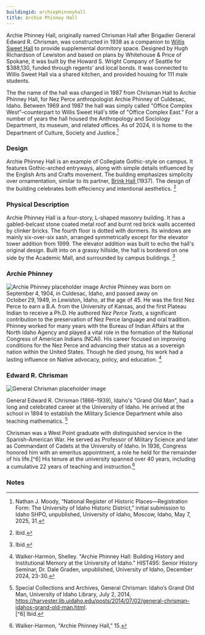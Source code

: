 ```yaml
---
buildingid: archiephinneyhall
title: Archie Phinney Hall
---
```


Archie Phinney Hall, originally named Chrisman Hall after Brigadier General Edward R. Chrisman, was constructed in 1938 as a companion to [Willis Sweet Hall](/digital/campus/buildings/carolryriebrinkhall) to provide supplemental dormitory space. 
Designed by Hugh Richardson of Lewiston and based on plans by Whitehouse & Price of Spokane, it was built by the Howard S. Wright Company of Seattle for $388,130, funded through regents’ and local bonds. 
It was connected to Willis Sweet Hall via a shared kitchen, and provided housing for 111 male students.  

The the name of the hall was changed in 1987 from Chrisman Hall to Archie Phinney Hall, for Nez Perce anthropologist Archie Phinney of Culdesac, Idaho. Between 1969 and 1987 the hall was simply called "Office Complex West"–counterpart to Willis Sweet Hall's title of "Office Complex East."  For a number of years the hall housed the Anthropology and Sociology Department, its museum, and related offices. 
As of 2024, it is home to the Department of Culture, Society and Justice.[^1]

### Design
Archie Phinney Hall is an example of Collegiate Gothic-style on campus.  It features Gothic-arched entryways, along with simple details influenced by the English Arts and Crafts movement. The building emphasizes simplicity over ornamentation, similar to its partner, [Brink Hall ](/digital/campus/buildings/carolryriebrinkhall)(1937). The design of the building celebrates both effeciency and intentional aesthetics. [^2]

### Physical Description

Archie Phinney Hall is a four-story, L-shaped masonry building. It has a gabled-belcast stone coated metal roof and burnt red brick walls accented by clinker bricks. The fourth floor is dotted with dormers. Its windows are mainly six-over-six sash, arranged symmetrically except for the elevator tower addition from 1999. The elevator addition was built to echo the hall's original design.  Built into on a grassy hillside, the hall is bordered on one side by the Academic Mall, and surrounded by campus buildings. [^3]  

### Archie Phinney 
![Archie Phinney placeholder image](https://images.squarespace-cdn.com/content/v1/5a3be988017db211a8409aea/1524861119483-AARYPJ1CNHCH2R8QVBBS/Archie+Phinney+38+1+fig+2.JPG?format=1500w)
  Archie Phinney was born on September 4, 1904, in Culdesac, Idaho, and passed away on October 29, 1949, in Lewiston, Idaho, at the age of 45. He was the first Nez Perce to earn a B.A. from the University of Kansas, and the first Plateau Indian to receive a Ph.D. He authored *Nez Perce Texts*, a significant contribution to the preservation of Nez Perce language and oral tradition. Phinney worked for many years with the Bureau of Indian Affairs at the North Idaho Agency and played a vital role in the formation of the National Congress of American Indians (NCAI). His career focused on improving conditions for the Nez Perce and advancing their status as a sovereign nation within the United States. Though he died young, his work had a lasting influence on Native advocacy, policy, and education. [^4]

  ### Edward R. Chrisman  
  ![General Chrisman placeholder image](https://objects.lib.uidaho.edu/harvester/small/pg3-47n_sm.jpg)  

General Edward R. Chrisman (1866–1939), Idaho's "Grand Old Man", had a long and celebrated career at the University of Idaho. He arrived at the school in 1894 to establish the Military Science Department while also teaching mathematics. [^5]

Chrisman was a West Point graduate with distinguished service in the Spanish-American War. He served as Professor of Military Science and later as Commandant of Cadets at the University of Idaho. In 1936, Congress honored him with an emeritus appointment, a role he held for the remainder of his life.[^6] His tenure at the university spanned over 40 years, including a cumulative 22 years of teaching and instruction.[^7]   

### Notes 
[^1]:  Nathan J. Moody, “National Register of Historic Places—Registration Form: The University of Idaho Historic District,” initial submission to Idaho SHPO, unpublished, University of Idaho, Moscow, Idaho, May 7, 2025, 31.  
[^2]: Ibid.  
[^3]: Ibid.   
[^4]: Walker-Harmon, Shelley. "Archie Phinney Hall: Building History and Institutional Memory at the University of Idaho." HIST495: Senior History Seminar, Dr. Dale Graden, unpublished, University of Idaho, December 2024, 23-30.  
[^5]: Special Collections and Archives, General Chrisman: Idaho’s Grand Old Man, University of Idaho Library, July 2, 2014, https://harvester.lib.uidaho.edu/posts/2014/07/02/general-chrisman-idahos-grand-old-man.html.  
[^6] Ibid.    
[^7]: Walker-Harmon, "Archie Phinney Hall," 15.
 
